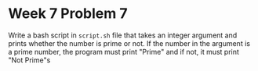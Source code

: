 # Week 7 Problem 7

Write a bash script in ` script.sh ` file that takes an integer argument and prints whether the number is prime or not. If the number in the argument  is a prime number, the program must print "Prime" and if not, it must print "Not Prime"s